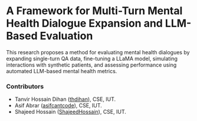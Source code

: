 # A Framework for Multi-Turn Mental Health Dialogue Expansion and LLM-Based Evaluation
This research proposes a method for evaluating mental health dialogues by expanding single-turn QA data, fine-tuning a LLaMA model, simulating interactions with synthetic patients, and assessing performance using automated LLM-based mental health metrics.

### Contributors
- Tanvir Hossain Dihan ([thdihan](https://github.com/thdihan)), CSE, IUT.
- Asif Abrar ([asifcantcode](https://github.com/asifcantcode)), CSE, IUT.
- Shajeed Hossain ([ShajeedHossain](https://github.com/ShajeedHossain)), CSE, IUT.
